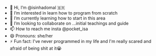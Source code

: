 - 👋 Hi, I’m @isinhadomal 🇧🇷
- 👀 I’m interested in learn how to program from scratch
- 🌱 I’m currently learning how to start in this area 
- 💞️ I’m looking to collaborate on ...initial teachings and guide
- 📫 How to reach me insta @pocket_isa
- 😄 Pronouns: she/her
- ⚡ Fun fact: I've never programmed in my life and I'm really scared and afraid of being shit at it😭

<!---
isinhadomal/isinhadomal is a ✨ special ✨ repository because its `README.md` (this file) appears on your GitHub profile.
You can click the Preview link to take a look at your changes.
--->
